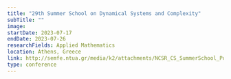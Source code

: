 ```yaml
---
title: "29th Summer School on Dynamical Systems and Complexity"
subTitle: ""
image:
startDate: 2023-07-17
endDate: 2023-07-26
researchFields: Applied Mathematics
location: Athens, Greece
link: http://semfe.ntua.gr/media/k2/attachments/NCSR_CS_SummerSchool_Poster.pdf
type: conference
---
```

